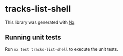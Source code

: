 # tracks-list-shell

This library was generated with [Nx](https://nx.dev).

## Running unit tests

Run `nx test tracks-list-shell` to execute the unit tests.
